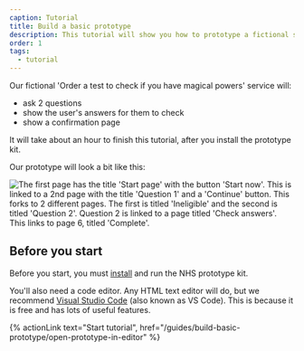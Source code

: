 ```yaml
---
caption: Tutorial
title: Build a basic prototype
description: This tutorial will show you how to prototype a fictional service.
order: 1
tags:
  - tutorial
---
```


Our fictional 'Order a test to check if you have magical powers' service will:

- ask 2 questions
- show the user's answers for them to check
- show a confirmation page

It will take about an hour to finish this tutorial, after you install the prototype kit.

Our prototype will look a bit like this:

![The first page has the title 'Start page' with the button 'Start now'. This is linked to a 2nd page with the title 'Question 1' and a 'Continue' button. This forks to 2 different pages. The first is titled 'Ineligible' and the second is titled 'Question 2'. Question 2 is linked to a page titled 'Check answers'. This links to page 6, titled 'Complete'.](/assets/images/guides/build-basic-prototype/overview.png 'Diagram of 6 pages connected together')

## Before you start

Before you start, you must [install](/install) and run the NHS prototype kit.

You'll also need a code editor. Any HTML text editor will do, but we recommend [Visual Studio Code](https://code.visualstudio.com) (also known as VS Code). This is because it is free and has lots of useful features.

{% actionLink text="Start tutorial", href="/guides/build-basic-prototype/open-prototype-in-editor" %}
